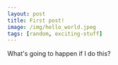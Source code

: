```yaml
---
layout: post
title: First post!
image: /img/hello_world.jpeg
tags: [random, exciting-stuff]
---
```


What's going to happen if I do this?
